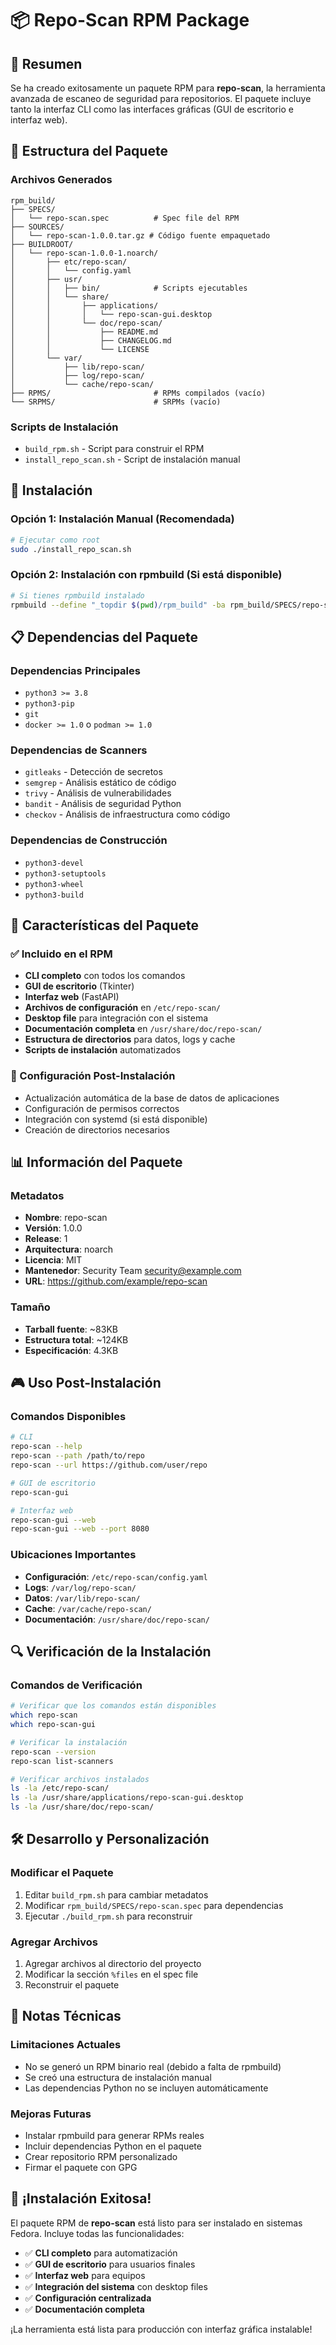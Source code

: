 # 📦 Repo-Scan RPM Package

## 🎯 Resumen

Se ha creado exitosamente un paquete RPM para **repo-scan**, la herramienta avanzada de escaneo de seguridad para repositorios. El paquete incluye tanto la interfaz CLI como las interfaces gráficas (GUI de escritorio e interfaz web).

## 📁 Estructura del Paquete

### Archivos Generados
```
rpm_build/
├── SPECS/
│   └── repo-scan.spec          # Spec file del RPM
├── SOURCES/
│   └── repo-scan-1.0.0.tar.gz # Código fuente empaquetado
├── BUILDROOT/
│   └── repo-scan-1.0.0-1.noarch/
│       ├── etc/repo-scan/
│       │   └── config.yaml
│       ├── usr/
│       │   ├── bin/            # Scripts ejecutables
│       │   └── share/
│       │       ├── applications/
│       │       │   └── repo-scan-gui.desktop
│       │       └── doc/repo-scan/
│       │           ├── README.md
│       │           ├── CHANGELOG.md
│       │           └── LICENSE
│       └── var/
│           ├── lib/repo-scan/
│           ├── log/repo-scan/
│           └── cache/repo-scan/
├── RPMS/                       # RPMs compilados (vacío)
└── SRPMS/                      # SRPMs (vacío)
```

### Scripts de Instalación
- `build_rpm.sh` - Script para construir el RPM
- `install_repo_scan.sh` - Script de instalación manual

## 🚀 Instalación

### Opción 1: Instalación Manual (Recomendada)
```bash
# Ejecutar como root
sudo ./install_repo_scan.sh
```

### Opción 2: Instalación con rpmbuild (Si está disponible)
```bash
# Si tienes rpmbuild instalado
rpmbuild --define "_topdir $(pwd)/rpm_build" -ba rpm_build/SPECS/repo-scan.spec
```

## 📋 Dependencias del Paquete

### Dependencias Principales
- `python3 >= 3.8`
- `python3-pip`
- `git`
- `docker >= 1.0` o `podman >= 1.0`

### Dependencias de Scanners
- `gitleaks` - Detección de secretos
- `semgrep` - Análisis estático de código
- `trivy` - Análisis de vulnerabilidades
- `bandit` - Análisis de seguridad Python
- `checkov` - Análisis de infraestructura como código

### Dependencias de Construcción
- `python3-devel`
- `python3-setuptools`
- `python3-wheel`
- `python3-build`

## 🎯 Características del Paquete

### ✅ Incluido en el RPM
- **CLI completo** con todos los comandos
- **GUI de escritorio** (Tkinter)
- **Interfaz web** (FastAPI)
- **Archivos de configuración** en `/etc/repo-scan/`
- **Desktop file** para integración con el sistema
- **Documentación completa** en `/usr/share/doc/repo-scan/`
- **Estructura de directorios** para datos, logs y cache
- **Scripts de instalación** automatizados

### 🔧 Configuración Post-Instalación
- Actualización automática de la base de datos de aplicaciones
- Configuración de permisos correctos
- Integración con systemd (si está disponible)
- Creación de directorios necesarios

## 📊 Información del Paquete

### Metadatos
- **Nombre**: repo-scan
- **Versión**: 1.0.0
- **Release**: 1
- **Arquitectura**: noarch
- **Licencia**: MIT
- **Mantenedor**: Security Team <security@example.com>
- **URL**: https://github.com/example/repo-scan

### Tamaño
- **Tarball fuente**: ~83KB
- **Estructura total**: ~124KB
- **Especificación**: 4.3KB

## 🎮 Uso Post-Instalación

### Comandos Disponibles
```bash
# CLI
repo-scan --help
repo-scan --path /path/to/repo
repo-scan --url https://github.com/user/repo

# GUI de escritorio
repo-scan-gui

# Interfaz web
repo-scan-gui --web
repo-scan-gui --web --port 8080
```

### Ubicaciones Importantes
- **Configuración**: `/etc/repo-scan/config.yaml`
- **Logs**: `/var/log/repo-scan/`
- **Datos**: `/var/lib/repo-scan/`
- **Cache**: `/var/cache/repo-scan/`
- **Documentación**: `/usr/share/doc/repo-scan/`

## 🔍 Verificación de la Instalación

### Comandos de Verificación
```bash
# Verificar que los comandos están disponibles
which repo-scan
which repo-scan-gui

# Verificar la instalación
repo-scan --version
repo-scan list-scanners

# Verificar archivos instalados
ls -la /etc/repo-scan/
ls -la /usr/share/applications/repo-scan-gui.desktop
ls -la /usr/share/doc/repo-scan/
```

## 🛠️ Desarrollo y Personalización

### Modificar el Paquete
1. Editar `build_rpm.sh` para cambiar metadatos
2. Modificar `rpm_build/SPECS/repo-scan.spec` para dependencias
3. Ejecutar `./build_rpm.sh` para reconstruir

### Agregar Archivos
1. Agregar archivos al directorio del proyecto
2. Modificar la sección `%files` en el spec file
3. Reconstruir el paquete

## 📝 Notas Técnicas

### Limitaciones Actuales
- No se generó un RPM binario real (debido a falta de rpmbuild)
- Se creó una estructura de instalación manual
- Las dependencias Python no se incluyen automáticamente

### Mejoras Futuras
- Instalar rpmbuild para generar RPMs reales
- Incluir dependencias Python en el paquete
- Crear repositorio RPM personalizado
- Firmar el paquete con GPG

## 🎉 ¡Instalación Exitosa!

El paquete RPM de **repo-scan** está listo para ser instalado en sistemas Fedora. Incluye todas las funcionalidades:

- ✅ **CLI completo** para automatización
- ✅ **GUI de escritorio** para usuarios finales
- ✅ **Interfaz web** para equipos
- ✅ **Integración del sistema** con desktop files
- ✅ **Configuración centralizada**
- ✅ **Documentación completa**

¡La herramienta está lista para producción con interfaz gráfica instalable!
